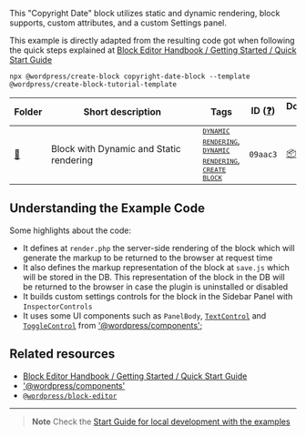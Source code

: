 This "Copyright Date" block utilizes static and dynamic rendering, block supports, custom attributes, and a custom Settings panel. 

This example is directly adapted from the resulting code got when following the quick steps explained at [Block Editor Handbook / Getting Started / Quick Start Guide](https://developer.wordpress.org/block-editor/getting-started/quick-start-guide/)

```
npx @wordpress/create-block copyright-date-block --template @wordpress/create-block-tutorial-template
```

<!-- Please, do not remove these @TABLE EXAMPLES BEGIN and @TABLE EXAMPLES END comments or modify the table inside. This table is automatically generated from the data at _data/examples.json and _data/tags.json -->
<!-- @TABLE EXAMPLES BEGIN -->
| Folder                                                                                                       | <span style="display: inline-block; width:250px">Short description</span> | Tags                                                                                                                                                                                                                                                                                                                                                                                                                                             | ID ([❓](https://github.com/WordPress/block-development-examples/wiki/04-Why-an-ID-for-every-example%3F "Why an ID for every example?")) | Download .zip                                                                                                                                                                                                                                                           | Live Demo                                                                                                                                                                                                                                                                                                                                                                                   |
| ------------------------------------------------------------------------------------------------------------ | ------------------------------------------------------------------------- | ------------------------------------------------------------------------------------------------------------------------------------------------------------------------------------------------------------------------------------------------------------------------------------------------------------------------------------------------------------------------------------------------------------------------------------------------ | --------------------------------------------------------------------------------------------------------------------------------------- | ----------------------------------------------------------------------------------------------------------------------------------------------------------------------------------------------------------------------------------------------------------------------- | ------------------------------------------------------------------------------------------------------------------------------------------------------------------------------------------------------------------------------------------------------------------------------------------------------------------------------------------------------------------------------------------- |
| [📁](https://github.com/WordPress/block-development-examples/tree/trunk/plugins/copyright-date-block-09aac3) | Block with Dynamic and Static rendering                                   | <small><code><a href="https://github.com/WordPress/block-development-examples/wiki/03-Tags#dynamic-rendering">DYNAMIC RENDERING</a></code></small>, <small><code><a href="https://github.com/WordPress/block-development-examples/wiki/03-Tags#dynamic-rendering">DYNAMIC RENDERING</a></code></small>, <small><code><a href="https://github.com/WordPress/block-development-examples/wiki/03-Tags#create-block">CREATE BLOCK</a></code></small> | `09aac3`                                                                                                                                | [📦](https://raw.githubusercontent.com/WordPress/block-development-examples/deploy/zips/copyright-date-block-09aac3.zip "Install the plugin using this zip and activate it. Then use the ID of the block (09aac3) to find it and add it to a post to see it in action") | [![](https://raw.githubusercontent.com/WordPress/block-development-examples/trunk/_assets/icon-wp.svg)](https://playground.wordpress.net/?blueprint-url=https://raw.githubusercontent.com/WordPress/block-development-examples/new-example/copyright-date-block-09aac3/plugins/copyright-date-block-09aac3/_playground/blueprint.json "Use the ID of the block (09aac3) to find it and add it to a post to see it in action") |
<!-- @TABLE EXAMPLES END -->

## Understanding the Example Code

Some highlights about the code:
- It defines at `render.php` the server-side rendering of the block which will generate the markup to be returned to the browser at request time
- It also defines the markup representation of the block at `save.js` which will be stored in the DB. This representation of the block in the DB will be returned to the browser in case the plugin is uninstalled or disabled
- It builds custom settings controls for the block in the Sidebar Panel with `InspectorControls`
- It uses some UI components such as `PanelBody`, [`TextControl`](https://wordpress.github.io/gutenberg/?path=/docs/components-textcontrol--docs) and [`ToggleControl`](https://wordpress.github.io/gutenberg/?path=/docs/components-togglecontrol--docs) from ['@wordpress/components'](https://developer.wordpress.org/block-editor/reference-guides/packages/packages-components/);


## Related resources

- [Block Editor Handbook / Getting Started / Quick Start Guide](https://developer.wordpress.org/block-editor/getting-started/quick-start-guide/)
- ['@wordpress/components'](https://developer.wordpress.org/block-editor/reference-guides/packages/packages-components/)
- [`@wordpress/block-editor`](https://developer.wordpress.org/block-editor/reference-guides/packages/packages-block-editor/)


----

> **Note**
> Check the [Start Guide for local development with the examples](https://github.com/WordPress/block-development-examples/wiki/02-Examples#start-guide-for-local-development-with-the-examples)
